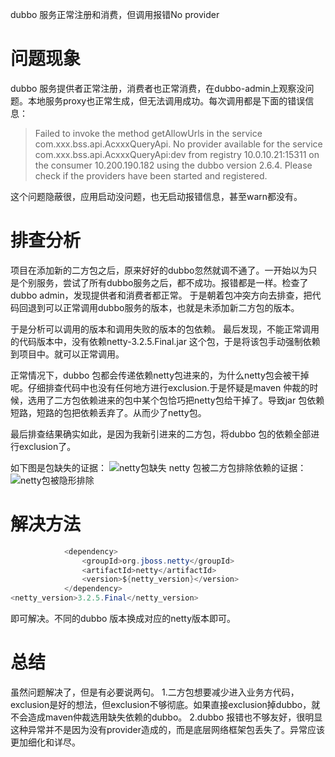 dubbo 服务正常注册和消费，但调用报错No provider
# 问题现象
dubbo 服务提供者正常注册，消费者也正常消费，在dubbo-admin上观察没问题。本地服务proxy也正常生成，但无法调用成功。每次调用都是下面的错误信息：
> Failed to invoke the method getAllowUrls in the service com.xxx.bss.api.AcxxxQueryApi. No provider available for the service com.xxx.bss.api.AcxxxQueryApi:dev from registry 10.0.10.21:15311 on the consumer 10.200.190.182 using the dubbo version 2.6.4. Please check if the providers have been started and registered.

这个问题隐蔽很，应用启动没问题，也无启动报错信息，甚至warn都没有。

# 排查分析
项目在添加新的二方包之后，原来好好的dubbo忽然就调不通了。一开始以为只是个别服务，尝试了所有dubbo服务之后，都不成功。报错都是一样。检查了dubbo admin，发现提供者和消费者都正常。
于是朝着包冲突方向去排查，把代码回退到可以正常调用dubbo服务的版本，也就是未添加新二方包的版本。

于是分析可以调用的版本和调用失败的版本的包依赖。
最后发现，不能正常调用的代码版本中，没有依赖netty-3.2.5.Final.jar 这个包，于是将该包手动强制依赖到项目中。就可以正常调用。

正常情况下，dubbo 包都会传递依赖netty包进来的，为什么netty包会被干掉呢。仔细排查代码中也没有任何地方进行exclusion.于是怀疑是maven 仲裁的时候，选用了二方包依赖进来的包中某个包恰巧把netty包给干掉了。导致jar 包依赖短路，短路的包把依赖丢弃了。从而少了netty包。

最后排查结果确实如此，是因为我新引进来的二方包，将dubbo 包的依赖全部进行exclusion了。

如下图是包缺失的证据：
![netty包缺失](/img/netty-jar-lost.png)
netty 包被二方包排除依赖的证据：
![netty包被隐形排除](/img/netty-jar-exclusion.png)
# 解决方法
```java
			<dependency>
                <groupId>org.jboss.netty</groupId>
                <artifactId>netty</artifactId>
                <version>${netty_version}</version>
            </dependency>
<netty_version>3.2.5.Final</netty_version>
```
即可解决。不同的dubbo 版本换成对应的netty版本即可。

# 总结
虽然问题解决了，但是有必要说两句。
1.二方包想要减少进入业务方代码，exclusion是好的想法，但exclusion不够彻底。如果直接exclusion掉dubbo，就不会造成maven仲裁选用缺失依赖的dubbo。
2.dubbo 报错也不够友好，很明显这种异常并不是因为没有provider造成的，而是底层网络框架包丢失了。异常应该更加细化和详尽。